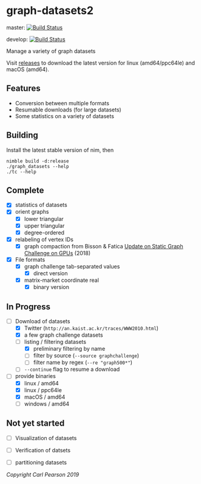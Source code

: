# graph-datasets2

master: [![Build Status](https://travis-ci.org/cwpearson/graph-datasets2.svg?branch=master)](https://travis-ci.org/cwpearson/graph-datasets2)

develop: [![Build Status](https://travis-ci.org/cwpearson/graph-datasets2.svg?branch=develop)](https://travis-ci.org/cwpearson/graph-datasets2)

Manage a variety of graph datasets

Visit [releases](https://github.com/cwpearson/graph-datasets2/releases) to download the latest version for linux (amd64/ppc64le) and macOS (amd64).

## Features

* Conversion between multiple formats
* Resumable downloads (for large datasets)
* Some statistics on a variety of datasets

## Building

Install the latest stable version of nim, then

```
nimble build -d:release
./graph_datasets --help
./tc --help
```

## Complete

- [x] statistics of datasets
- [x] orient graphs
  - [x] lower triangular
  - [x] upper triangular
  - [x] degree-ordered
- [x] relabeling of vertex IDs
  - [x] graph compaction from Bisson & Fatica [Update on Static Graph Challenge on GPUs](https://ieeexplore.ieee.org/stamp/stamp.jsp?tp=&arnumber=8547514) (2018)
- [x] File formats
  - [x] graph challenge tab-separated values
    - [x] direct version
  - [x] matrix-market coordinate real
    - [x] binary version

## In Progress

- [ ] Download of datasets
    - [x] Twitter (`http://an.kaist.ac.kr/traces/WWW2010.html`)
    - [x] a few graph challenge datasets 
    - [ ] listing / filtering datasets
      - [x] preliminary filtering by name
      - [ ] filter by source (`--source graphchallenge`)
      - [ ] filter name by regex (`--re "graph500*"`)
    - [ ] `--continue` flag to resume a download
- [ ] provide binaries
  - [x] linux / amd64
  - [x] linux / ppc64le
  - [x] macOS / amd64
  - [ ] windows / amd64

## Not yet started
- [ ] Visualization of datasets
- [ ] Verification of datsets
- [ ] partitioning datasets


*Copyright Carl Pearson 2019*